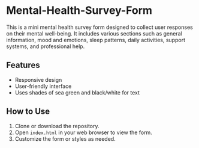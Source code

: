 # Mental-Health-Survey-Form
This is a mini mental health survey form designed to collect user responses on their mental well-being. It includes various sections such as general information, mood and emotions, sleep patterns, daily activities, support systems, and professional help.
## Features

- Responsive design
- User-friendly interface
- Uses shades of sea green and black/white for text

## How to Use

1. Clone or download the repository.
2. Open `index.html` in your web browser to view the form.
3. Customize the form or styles as needed.
